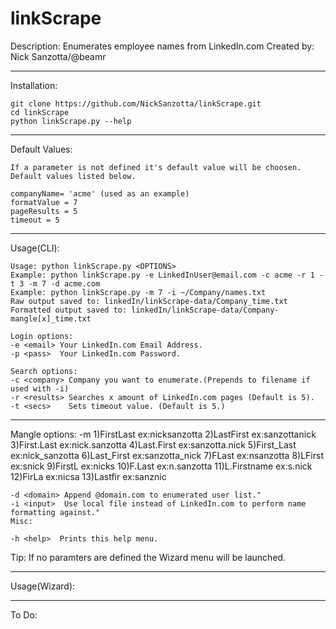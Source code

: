 # linkScrape
  Description: Enumerates employee names from LinkedIn.com
  Created by: Nick Sanzotta/@beamr

***
Installation:

    git clone https://github.com/NickSanzotta/linkScrape.git
    cd linkScrape
    python linkScrape.py --help

***
Default Values:

    If a parameter is not defined it's default value will be choosen.
    Default values listed below.
  
    companyName= 'acme' (used as an example)
    formatValue = 7
    pageResults = 5
    timeout = 5
    
***
Usage(CLI):

    Usage: python linkScrape.py <OPTIONS>
    Example: python linkScrape.py -e LinkedInUser@email.com -c acme -r 1 -t 3 -m 7 -d acme.com
    Example: python linkScrape.py -m 7 -i ~/Company/names.txt
    Raw output saved to: linkedIn/linkScrape-data/Company_time.txt
    Formatted output saved to: linkedIn/linkScrape-data/Company-mangle[x]_time.txt
    
    Login options:
    -e <email> Your LinkedIn.com Email Address.
    -p <pass>  Your LinkedIn.com Password.
    
    Search options:
    -c <company> Company you want to enumerate.(Prepends to filename if used with -i) 
    -r <results> Searches x amount of LinkedIn.com pages (Default is 5).
    -t <secs>    Sets timeout value. (Default is 5.)
  ***
  Mangle options:
  -m <mangle>
    1)FirstLast        ex:nicksanzotta
    2)LastFirst        ex:sanzottanick
  	3)First.Last       ex:nick.sanzotta
  	4)Last.First       ex:sanzotta.nick
  	5)First_Last       ex:nick_sanzotta
    6)Last_First       ex:sanzotta_nick
    7)FLast            ex:nsanzotta
    8)LFirst           ex:snick
    9)FirstL           ex:nicks
    10)F.Last           ex:n.sanzotta
    11)L.Firstname      ex:s.nick
    12)FirLa            ex:nicsa
    13)Lastfir          ex:sanznic  
  
    -d <domain> Append @domain.com to enumerated user list."
    -i <input>  Use local file instead of LinkedIn.com to perform name formatting against."
    Misc:
    
    -h <help>  Prints this help menu.
  
  Tip:
  If no paramters are defined the Wizard menu will be launched.

***
Usage(Wizard):

***
To Do:


